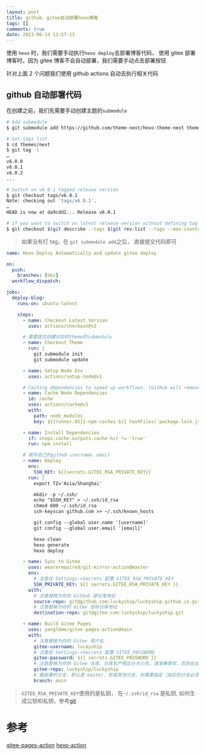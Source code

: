 ```yaml
---
layout: post
title: github、gitee自动部署hexo博客
tags: []
comments: true
date: 2023-06-14 11:57:13
---
```


使用 `hexo` 时，我们需要手动执行`hexo deploy`去部署博客代码，
使用 gitee 部署博客时，因为 gitee 博客不会自动部署，我们需要手动点击部署按钮

针对上面 2 个问题我们使用 github actions 自动去执行相关代码

<!-- more -->

## github 自动部署代码

在创建之前，我们先需要手动创建主题的`submodule`

```bash
# Add submodule
$ git submodule add https://github.com/theme-next/hexo-theme-next themes/next

# Get tags list
$ cd themes/next
$ git tag -l
…
v6.0.0
v6.0.1
v6.0.2
...

# Switch on v6.0.1 tagged release version
$ git checkout tags/v6.0.1
Note: checking out 'tags/v6.0.1'.
…
HEAD is now at da9cdd2... Release v6.0.1

# If you want to switch on latest release version without defining tag (optional)
$ git checkout $(git describe --tags $(git rev-list --tags --max-count=1))
```

> 如果没有打 tag，在 `git submodule add`之后， 直接提交代码即可

```yaml
name: Hexo Deploy Automatically and update gitee deploy

on:
  push:
    branches: [dev]
  workflow_dispatch:

jobs:
  deploy-blog:
    runs-on: ubuntu-latest

    steps:
      - name: Checkout Latest Version
        uses: actions/checkout@v2

      # 需要提交创建对应的theme的submodule
      - name: Checkout Theme
        run: |
          git submodule init
          git submodule update

      - name: Setup Node Env
        uses: actions/setup-node@v1

      # Caching dependencies to speed up workflows. (GitHub will remove any cache entries that have not been accessed in over 7 days.)
      - name: Cache Node Dependencies
        id: cache
        uses: actions/cache@v1
        with:
          path: node_modules
          key: ${{runner.OS}}-npm-caches-${{ hashFiles('package-lock.json') }}

      - name: Install Dependencies
        if: steps.cache.outputs.cache-hit != 'true'
        run: npm install

      # 填写自己的github username、email
      - name: Deploy
        env:
          SSH_KEY: ${{secrets.GITEE_RSA_PRIVATE_KEY}}
        run: |
          export TZ='Asia/Shanghai'

          mkdir -p ~/.ssh/
          echo "$SSH_KEY" > ~/.ssh/id_rsa
          chmod 600 ~/.ssh/id_rsa
          ssh-keyscan github.com >> ~/.ssh/known_hosts

          git config --global user.name '[username]'
          git config --global user.email '[email]'

          hexo clean
          hexo generate
          hexo deploy

      - name: Sync to Gitee
        uses: wearerequired/git-mirror-action@master
        env:
          # 注意在 Settings->Secrets 配置 GITEE_RSA_PRIVATE_KEY
          SSH_PRIVATE_KEY: ${{ secrets.GITEE_RSA_PRIVATE_KEY }}
        with:
          # 注意替换为你的 GitHub 源仓库地址
          source-repo: git@github.com:luckyship/luckyship.github.io.git
          # 注意替换为你的 Gitee 目标仓库地址
          destination-repo: git@gitee.com:luckyship/luckyship.git

      - name: Build Gitee Pages
        uses: yanglbme/gitee-pages-action@main
        with:
          # 注意替换为你的 Gitee 用户名
          gitee-username: luckyship
          # 注意在 Settings->Secrets 配置 GITEE_PASSWORD
          gitee-password: ${{ secrets.GITEE_PASSWORD }}
          # 注意替换为你的 Gitee 仓库，仓库名严格区分大小写，请准确填写，否则会出错
          gitee-repo: luckyship/luckyship
          # 要部署的分支，默认是 master，若是其他分支，则需要指定（指定的分支必须存在）
          branch: main
```

> `GITEE_RSA_PRIVATE_KEY`使用的是私钥， 在`~/.ssh/id_rsa` 是私钥, 如何生成公钥和私钥，参考[git](/2021/05/15/2021-05-15-git-use/)

# 参考

[gitee-pages-action](https://github.com/marketplace/actions/gitee-pages-action)
[hexo-action](https://github.com/marketplace/actions/hexo-action)
